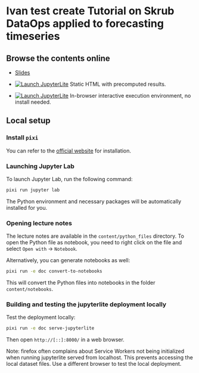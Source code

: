 # Ivan test create Tutorial on Skrub DataOps applied to forecasting timeseries

## Browse the contents online

- [Slides](https://skrub-data.org/EuroSciPy2025/slides/index.html)

- [![Launch JupyterLite](./book/images/jupyterbook_badge.svg 'Our JupyterBook
website')](skrub-data.org/EuroSciPy2025/)
Static HTML with precomputed results.

- [![Launch JupyterLite](./book/images/jupyterlite_badge.svg 'Our JupyterLite
website')](skrub-data.org/EuroSciPy2025/jupyterlite/lab)
In-browser interactive execution environment, no install needed.

## Local setup

### Install `pixi`

You can refer to the [official website](https://pixi.sh/latest/#installation) for
installation.

### Launching Jupyter Lab

To launch Jupyter Lab, run the following command:

```bash
pixi run jupyter lab
```

The Python environment and necessary packages will be automatically installed for you.

### Opening lecture notes

The lecture notes are available in the `content/python_files` directory. To open the
Python file as notebook, you need to right click on the file and select `Open with` ->
`Notebook`.

Alternatively, you can generate notebooks as well:

```bash
pixi run -e doc convert-to-notebooks
```

This will convert the Python files into notebooks in the folder `content/notebooks`.

### Building and testing the jupyterlite deployment locally

Test the deployment locally:

```bash
pixi run -e doc serve-jupyterlite
```

Then open `http://[::]:8000/` in a web browser.

Note: firefox often complains about Service Workers not being initialized when
running jupyterlite served from localhost. This prevents accessing the local
dataset files. Use a different browser to test the local deployment.
